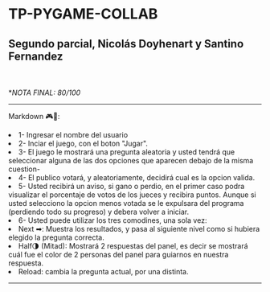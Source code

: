 # TP-PYGAME-COLLAB
## Segundo parcial, Nicolás Doyhenart y Santino Fernandez
<br></br>
**NOTA FINAL: 80/100*
<br>

---------------------------------------------------------

Markdown 🎮🎯:
<li> 1- Ingresar el nombre del usuario
<li> 2- Inciar el juego, con el boton "Jugar". <li> 
3- El juego le mostrará una pregunta aleatoria y usted tendrá que seleccionar alguna de las dos opciones que aparecen debajo de la misma cuestion-
<li> 4- El publico votará, y aleatoriamente, decidirá cual es la opcion valida.<li> 
5- Usted recibirá un aviso, si gano o perdio, en el primer caso podra visualizar el porcentaje de votos de los jueces y recibira puntos. Aunque si usted selecciono la opcion menos votada se le expulsara del programa (perdiendo todo su progreso) y debera volver a iniciar.
<li> 6- Usted puede utilizar los tres comodines, una sola vez:
<li> Next ➡: Muestra los resultados, y pasa al siguiente nivel como si hubiera elegido la pregunta correcta.
<li> Half🌗 (Mitad): Mostrará 2 respuestas del panel, es decir se mostrará cuál fue el color de 2 personas del panel para guiarnos en nuestra respuesta.
<li> Reload: cambia la pregunta actual, por una distinta.

---------------------------------------------------------
